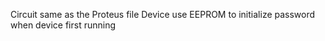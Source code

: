 Circuit same as the Proteus file
Device use EEPROM to initialize password when device first running
